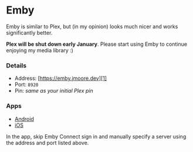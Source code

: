 # Emby

Emby is similar to Plex, but (in my opinion) looks much nicer and works significantly better.

**Plex will be shut down early January**. Please start using Emby to continue enjoying my media library :)

### Details

- Address: [https://emby.jmoore.dev][1]
- Port: `8920`
- Pin: *same as your initial Plex pin*

### Apps

- [Android][2]
- [iOS][3]

In the app, skip Emby Connect sign in and manually specify a server using the address and port listed above.

[1]: https://emby.jmoore.dev
[2]: https://play.google.com/store/apps/details?id=com.mb.android&hl=en_US
[3]: https://apps.apple.com/us/app/emby/id992180193